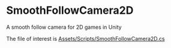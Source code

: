 SmoothFollowCamera2D
==============

A smooth follow camera for 2D games in Unity

The file of interest is [Assets/Scripts/SmoothFollowCamera2D.cs](https://github.com/chrisgaunt/SmoothFollowCamera2D/blob/master/Assets/Scripts/SmoothFollowCamera2D.cs)
